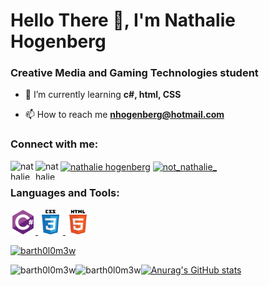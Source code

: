 <h1 align="left">Hello There 👋, I'm Nathalie Hogenberg</h1>
<h3 align="left">Creative Media and Gaming Technologies student</h3>
  
- 🌱 I’m currently learning **c#, html, CSS**
  
- 📫 How to reach me **nhogenberg@hotmail.com**

<h3 align="left">Connect with me:</h3>
<p align="left">
<a href="https://linkedin.com/in/nathalie-hogenberg-0a62ba234" target="blank"><img align="left" src="https://raw.githubusercontent.com/rahuldkjain/github-profile-readme-generator/master/src/images/icons/Social/linked-in-alt.svg" alt="nathalie hogenberg" height="30" width="40" /></a>
<a href="https://fb.com/nathalie.hogenberg" target="blank"><img align="center" src="https://raw.githubusercontent.com/rahuldkjain/github-profile-readme-generator/master/src/images/icons/Social/facebook.svg" alt="nathalie hogenberg" height="30" width="40" /></a>
<a href="https://instagram.com/not_nathalie_" target="blank"><img align="center" src="https://raw.githubusercontent.com/rahuldkjain/github-profile-readme-generator/master/src/images/icons/Social/instagram.svg" alt="not_nathalie_" height="30" width="40" /></a>
<a href="https://www.youtube.com/channel/UCljJRu75hBzzbpDM9eKjZaA" target="blank"><img align="left" src="https://raw.githubusercontent.com/rahuldkjain/github-profile-readme-generator/master/src/images/icons/Social/youtube.svg" alt="nathalie hogenberg" height="30" width="40" /></a>
</p>

<h3 align="left">Languages and Tools:</h3>
<p align="left"> <a href="https://www.w3schools.com/cs/" target="_blank" rel="noreferrer"> <img src="https://raw.githubusercontent.com/devicons/devicon/master/icons/csharp/csharp-original.svg" alt="csharp" width="40" height="40"/> </a> <a href="https://www.w3schools.com/css/" target="_blank" rel="noreferrer"> <img src="https://raw.githubusercontent.com/devicons/devicon/master/icons/css3/css3-original-wordmark.svg" alt="css3" width="40" height="40"/> </a> <a href="https://www.w3.org/html/" target="_blank" rel="noreferrer"> <img src="https://raw.githubusercontent.com/devicons/devicon/master/icons/html5/html5-original-wordmark.svg" alt="html5" width="40" height="40"/> </a> </p>

<p align="left"> <a href="https://github.com/ryo-ma/github-profile-trophy"><img src="https://github-profile-trophy.vercel.app/?username=barth0l0m3w" alt="barth0l0m3w" /></a> </p>

<p><img align="left" src="https://github-readme-stats.vercel.app/api/top-langs?username=barth0l0m3w&show_icons=true&locale=en&layout=compact" alt="barth0l0m3w" /></p>

<p><img align="left" src="https://github-readme-streak-stats.herokuapp.com/?user=barth0l0m3w&" alt="barth0l0m3w" /></p>

[![Anurag's GitHub stats](https://github-readme-stats.vercel.app/api?username=Barth0l0m3w&show_icons=true&theme=tokyonight)](https://github.com/anuraghazra/github-readme-stats)
